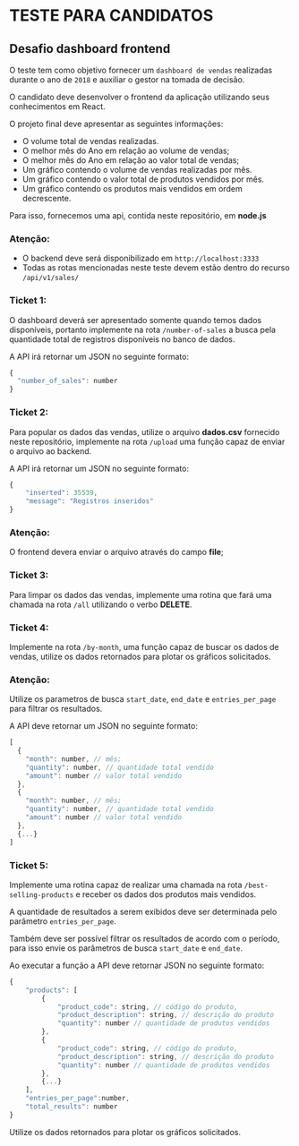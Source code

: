 # TESTE PARA CANDIDATOS

## Desafio dashboard frontend

O teste tem como objetivo fornecer um `dashboard de vendas` realizadas durante o ano de `2018` e auxiliar o gestor na tomada de decisão.

O candidato deve desenvolver o frontend da aplicação utilizando seus conhecimentos em React.

O projeto final deve apresentar as seguintes informações:

- O volume total de vendas realizadas.
- O melhor mês do Ano em relação ao volume de vendas;
- O melhor mês do Ano em relação ao valor total de vendas;
- Um gráfico contendo o volume de vendas realizadas por mês.
- Um gráfico contendo o valor total de produtos vendidos por mês.
- Um gráfico contendo os produtos mais vendidos em ordem decrescente.

Para isso, fornecemos uma api, contida neste repositório, em **node.js** 

### Atenção:

- O backend deve será disponibilizado em `http://localhost:3333`
- Todas as rotas mencionadas neste teste devem estão dentro do recurso `/api/v1/sales/`


### Ticket 1:
O dashboard deverá ser apresentado somente quando temos dados disponíveis, portanto implemente na rota `/number-of-sales` a busca pela quantidade total de registros disponíveis no banco de dados.

A API irá retornar um JSON no seguinte formato: 
```JAVASCRIPT
{ 
  "number_of_sales": number
} 
```

### Ticket 2:
Para popular os dados das vendas, utilize o arquivo **dados.csv** fornecido neste repositório, implemente na rota `/upload` uma função capaz de enviar o arquivo ao backend.

A API irá retornar um JSON no seguinte formato:
```JAVASCRIPT
{
	"inserted": 35539,
	"message": "Registros inseridos"
}
```
### Atenção:
O frontend devera enviar o arquivo através do campo **file**;

### Ticket 3:
Para limpar os dados das vendas, implemente uma rotina que fará uma chamada na rota `/all` utilizando o verbo **DELETE**.

### Ticket 4:
Implemente na rota `/by-month`, uma função capaz de buscar os dados de vendas, utilize os dados retornados para plotar os gráficos solicitados.

### Atenção:
Utilize os parametros de busca `start_date`, `end_date` e `entries_per_page` para filtrar os resultados.

A API deve retornar um JSON no seguinte formato:
```JAVASCRIPT
[
  {
    "month": number, // mês;
    "quantity": number, // quantidade total vendido 
    "amount": number // valor total vendido
  },
  {
    "month": number, // mês;
    "quantity": number, // quantidade total vendido 
    "amount": number // valor total vendido
  },
  {...}
]
```

### Ticket 5:
Implemente uma rotina capaz de realizar uma chamada na rota `/best-selling-products` e receber os dados dos produtos mais vendidos.

A quantidade de resultados a serem exibidos deve ser determinada pelo parâmetro `entries_per_page`.

Também deve ser possível filtrar os resultados de acordo com o período, para isso envie os parâmetros de busca `start_date` e `end_date`.

Ao executar a função a API deve retornar JSON no seguinte formato:
```JAVASCRIPT
{
	"products": [
		{
			"product_code": string, // código do produto,
			"product_description": string, // descrição do produto
			"quantity": number // quantidade de produtos vendidos
		},
		{
			"product_code": string, // código do produto,
			"product_description": string, // descrição do produto
			"quantity": number // quantidade de produtos vendidos
		},
		{...}
	],
	"entries_per_page":number,
	"total_results": number
}
```

Utilize os dados retornados para plotar os gráficos solicitados.
